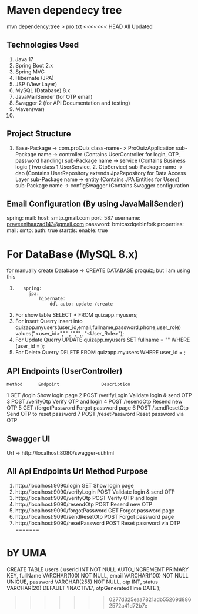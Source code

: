 # Maven dependecy tree
mvn dependency:tree > pro.txt
<<<<<<< HEAD
All Updated





## Technologies Used

1. Java 17
2. Spring Boot 2.x
3. Spring MVC
4.  Hibernate (JPA)
5. JSP (View Layer)
6. MySQL (Database) 8.x
7. JavaMailSender (for OTP email)
8. Swagger 2 (for API Documentation and testing)
9. Maven(<packaging>war</packaging>)
10. 
##  Project Structure
 1. Base-Package -> com.proQuiz
       class-name- > ProQuizApplication
    sub-Package name -> controller (Contains UserController for login, OTP, password handling)
    sub-Package name -> service (Contains Business logic ( two class 1.UserService, 2. OtpService)
    sub-Package name -> dao (Contains UserRepository extends JpaRepository for Data Access Layer
    sub-Package name -> entity (Contains JPA Entities for Users)
    sub-Package name -> configSwagger (Contains  Swagger configuration

## Email Configuration (By using JavaMailSender)

spring:
    mail:
        host: smtp.gmail.com
        port: 587
        username: praveenjhaazad143@gmail.com
        password: bmtcaxdqeblnfotk
        properties:
            mail:
                smtp:
                    auth: true
                    starttls:
                        enable: true


# For DataBase (MySQL 8.x)
 for manually create Database  -> CREATE DATABASE proquiz;
        but i am using  this 
 1.        spring:
             jpa:
                 hibernate:
                     ddl-auto: update /create
 2. For show table
      SELECT * FROM quizapp.myusers;
 3. For Insert Querry
    insert into  quizapp.myusers(user_id,email,fullname,password,phone,user_role) values("<user_id>","<user email id>" ,"<User full name>","<user Password>",<User Phone number>, "<User_Role>");
 4. For Update Querry
    UPDATE  quizapp.myusers SET fullname = "<New Update full Name>" WHERE (user_id = <which user id you want>);
 5. For Delete Querry
    DELETE FROM quizapp.myusers WHERE user_id = <Which user id you want to delete>;


## API Endpoints (UserController)
    Method	    Endpoint	            Description
1    GET	    /login	                Show login page
2    POST	    /verifyLogin	        Validate login & send OTP
3    POST	    /verifyOtp	            Verify OTP and login
4    POST	    /resendOtp	            Resend new OTP
5    GET	    /forgotPassword	        Forgot password page
6    POST	    /sendResetOtp	        Send OTP to reset password
7    POST	    /resetPassword	        Reset password via OTP


## Swagger UI
 Url -> http://localhost:8080/swagger-ui.html

## All Api Endpoints Url                        Method                               Purpose 
1. http://localhost:9090/login                  GET                                   Show login page
2. http://localhost:9090/verifyLogin            POST                                  Validate login & send OTP
3. http://localhost:9090/verifyOtp              POST                                  Verify OTP and login
4. http://localhost:9090/resendOtp              POST                                  Resend new OTP
5. http://localhost:9090/forgotPassword         GET                                   Forgot password page
6. http://localhost:9090/sendResetOtp           POST                                  Forgot password page
7. http://localhost:9090/resetPassword          POST                                  Reset password via OTP
=======



# bY UMA
CREATE TABLE users ( userId INT NOT NULL AUTO_INCREMENT PRIMARY KEY, fullName VARCHAR(100) NOT NULL, email VARCHAR(100) NOT NULL UNIQUE, password VARCHAR(255) NOT NULL, otp INT, status VARCHAR(20) DEFAULT 'INACTIVE', otpGeneratedTime DATE );
>>>>>>> 0277d325eaa7821adb55269d8862572a41d72b7e
